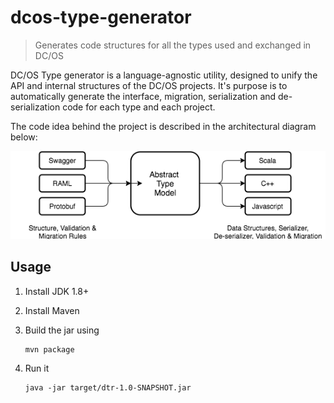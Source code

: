 # dcos-type-generator

> Generates code structures for all the types used and exchanged in DC/OS

DC/OS Type generator is a language-agnostic utility, designed to unify the API and internal structures of the DC/OS projects. It's purpose is to automatically generate the interface, migration, serialization and de-serialization code for each type and each project.

The code idea behind the project is described in the architectural diagram below:

![Architecture](doc/images/architecture.png)


## Usage

1. Install JDK 1.8+
2. Install Maven
3. Build the jar using

	```
	mvn package
	``` 

4. Run it

	```
	java -jar target/dtr-1.0-SNAPSHOT.jar
	```
